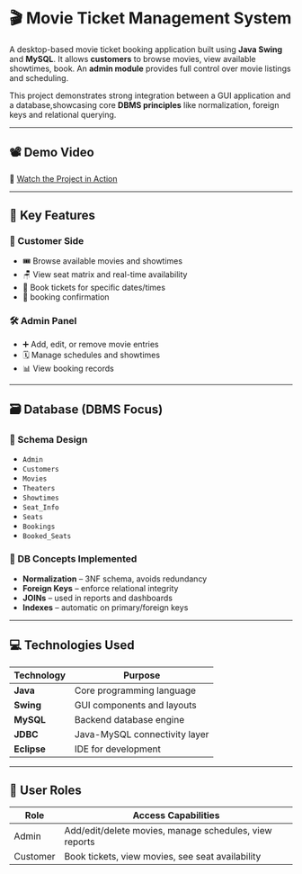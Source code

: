 # 🎬 Movie Ticket Management System

A desktop-based movie ticket booking application built using **Java Swing** and **MySQL**. It allows **customers** to browse movies, view available showtimes, book. An **admin module** provides full control over movie listings and scheduling.

This project demonstrates strong integration between a GUI application and a database,showcasing core **DBMS principles** like normalization, foreign keys and relational querying.

---

## 📽️ Demo Video
🎥 [Watch the Project in Action]((https://drive.google.com/file/d/1QuE7cvm76AI5JazNoJWVuOspzrySgBuL/view?usp=drive_link))  

---

## 🧠 Key Features

### 👤 Customer Side
- 🎟️ Browse available movies and showtimes
- 🪑 View seat matrix and real-time availability
- 📅 Book tickets for specific dates/times
- 🧾 booking confirmation

### 🛠 Admin Panel
- ➕ Add, edit, or remove movie entries
- 🗓 Manage schedules and showtimes
- 📊 View booking records

---

## 🗃️ Database (DBMS Focus)

### 🧱 Schema Design
- `Admin`
- `Customers`
- `Movies`
- `Theaters`
- `Showtimes`
- `Seat_Info`
- `Seats`
- `Bookings`
- `Booked_Seats`

### 🔗 DB Concepts Implemented
- **Normalization** – 3NF schema, avoids redundancy
- **Foreign Keys** – enforce relational integrity
- **JOINs** – used in reports and dashboards
- **Indexes** – automatic on primary/foreign keys

---

## 💻 Technologies Used

| Technology     | Purpose                           |
|----------------|-----------------------------------|
| **Java**       | Core programming language         |
| **Swing**      | GUI components and layouts        |
| **MySQL**      | Backend database engine           |
| **JDBC**       | Java-MySQL connectivity layer     |
| **Eclipse**    | IDE for development               |

---

## 🔐 User Roles

| Role     | Access Capabilities                                          |
|----------|--------------------------------------------------------------|
| Admin    | Add/edit/delete movies, manage schedules, view reports       |
| Customer | Book tickets, view movies, see seat availability             |
